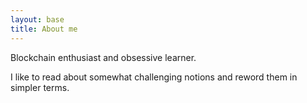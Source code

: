 ```yaml
---
layout: base
title: About me
---
```


Blockchain enthusiast and obsessive learner.

I like to read about somewhat challenging notions and reword them in simpler terms.